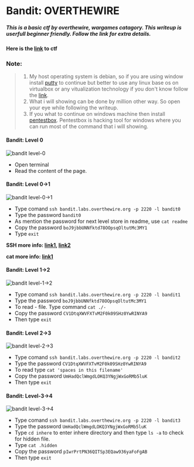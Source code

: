 # Bandit: OVERTHEWIRE

##### This is a basic ctf by overthewire, wargames catagory. This writeup is userfull beginner friendly. Follow the link for extra details.

**Here is the [link](https://overthewire.org/wargames/bandit/) to ctf**

### Note:
>1. My host operating system is debian, so if you are using window install [putty](https://putty.org/) to continue but better to use any linux base os on virtualbox or any vitualization technology if you don't know follow the [link](https://youtu.be/qH8Igk2wF9o).
>2. What i will showing can be done by million other way. So open your eye while following the writeup.
>3. If you what to continue on windows machine then install [pentestbox](https://pentestbox.org/). Pentestbox is hacking tool for windows where you can run most of the command that i will showing.


#### Bandit: Level 0

![bandit level-0](https://i.imgur.com/zJMHSFJ.png)

- Open terminal 
- Read the content of the page.


#### Bandit: Level 0->1

![bandit level-0->1](https://i.imgur.com/LpCDx2S.png)

- Type comand `ssh bandit.labs.overthewire.org -p 2220 -l bandit0`
- Type the password `bandit0`
- As mention the password for next level store in readme, use `cat readme`
- Copy the password `boJ9jbbUNNfktd78OOpsqOltutMc3MY1`
- Type `exit`

**SSH more info: [link1](https://youtu.be/qWKK_PNHnnA), [link2](https://youtu.be/hQWRp-FdTpc)**

**cat more info: [link1](https://linuxize.com/post/linux-cat-command/)**


#### Bandit: Level 1->2

![bandit level-1->2](https://i.imgur.com/WXRVSFp.png)

- Type comand `ssh bandit.labs.overthewire.org -p 2220 -l bandit1`
- Type the password `boJ9jbbUNNfktd78OOpsqOltutMc3MY1`
- To read - file. Type command `cat ./-`
- Copy the password `CV1DtqXWVFXTvM2F0k09SHz0YwRINYA9`
- Then type `exit`


#### Bandit: Level 2->3

![bandit level-2->3](https://i.imgur.com/f3wlJ5p.png)

- Type comand `ssh bandit.labs.overthewire.org -p 2220 -l bandit2`
- Type the password `CV1DtqXWVFXTvM2F0k09SHz0YwRINYA9`
- To read type `cat 'spaces in this filename'`
- Copy the password `UmHadQclWmgdLOKQ3YNgjWxGoRMb5luK`
- Then type `exit`


#### Bandit: Level-3->4

![bandit level-3->4](https://i.imgur.com/g0G20io.png)

- Type comand `ssh bandit.labs.overthewire.org -p 2220 -l bandit3`
- Type the password `UmHadQclWmgdLOKQ3YNgjWxGoRMb5luK`
- Type `cd inhere` to enter inhere directory and then type `ls -a` to check for hidden file.
- Type `cat .hidden`
- Copy the password `pIwrPrtPN36QITSp3EQaw936yaFoFgAB`
- Then type `exit`